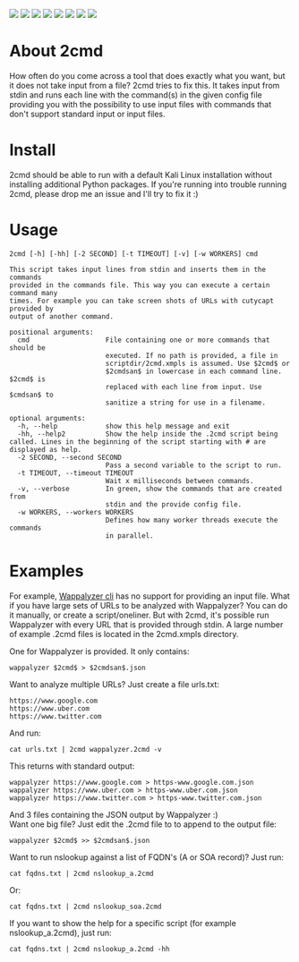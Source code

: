 ![](https://img.shields.io/github/license/Zarcolio/2cmd) ![](https://badges.pufler.dev/visits/Zarcolio/2cmd) ![](https://img.shields.io/github/stars/Zarcolio/2cmd) ![](https://img.shields.io/github/forks/Zarcolio/2cmd) ![](https://img.shields.io/github/issues/Zarcolio/2cmd) ![](https://img.shields.io/github/issues-closed-raw/Zarcolio/2cmd)  ![](https://img.shields.io/github/issues-pr/Zarcolio/2cmd) ![](https://img.shields.io/github/issues-pr-closed-raw/Zarcolio/2cmd)

# About 2cmd
How often do you come across a tool that does exactly what you want, but it does not take input from a file?
2cmd tries to fix this. It takes input from stdin and runs each line with the command(s) in the given config file providing you with the possibility to use input files with commands that don't support standard input or input files.

# Install
2cmd should be able to run with a default Kali Linux installation without installing additional Python packages. If you're running into trouble running 2cmd, please drop me an issue and I'll try to fix it :)

# Usage
```
2cmd [-h] [-hh] [-2 SECOND] [-t TIMEOUT] [-v] [-w WORKERS] cmd

This script takes input lines from stdin and inserts them in the commands
provided in the commands file. This way you can execute a certain command many
times. For example you can take screen shots of URLs with cutycapt provided by
output of another command.

positional arguments:
  cmd                   File containing one or more commands that should be
                        executed. If no path is provided, a file in
                        scriptdir/2cmd.xmpls is assumed. Use $2cmd$ or
                        $2cmdsan$ in lowercase in each command line. $2cmd$ is
                        replaced with each line from input. Use $cmdsan$ to
                        sanitize a string for use in a filename.

optional arguments:
  -h, --help            show this help message and exit
  -hh, --help2          Show the help inside the .2cmd script being called. Lines in the beginning of the script starting with # are displayed as help.
  -2 SECOND, --second SECOND
                        Pass a second variable to the script to run.
  -t TIMEOUT, --timeout TIMEOUT
                        Wait x milliseconds between commands.
  -v, --verbose         In green, show the commands that are created from 
                        stdin and the provide config file.
  -w WORKERS, --workers WORKERS
                        Defines how many worker threads execute the commands
                        in parallel.
```
# Examples
For example, [Wappalyzer cli](https://www.npmjs.com/package/wappalyzer-cli) has no support for providing an input file.
What if you have large sets of URLs to be analyzed with Wappalyzer?
You can do it manually, or create a script/oneliner.
But with 2cmd, it's possible run Wappalyzer with every URL that is provided through stdin.
A large number of example .2cmd files is located in the 2cmd.xmpls directory.

One for Wappalyzer is provided. It only contains:
```
wappalyzer $2cmd$ > $2cmdsan$.json
```
Want to analyze multiple URLs? Just create a file urls.txt:
```
https://www.google.com
https://www.uber.com
https://www.twitter.com
```
And run:
```
cat urls.txt | 2cmd wappalyzer.2cmd -v
```
This returns with standard output:
```
wappalyzer https://www.google.com > https-www.google.com.json
wappalyzer https://www.uber.com > https-www.uber.com.json
wappalyzer https://www.twitter.com > https-www.twitter.com.json
```
And 3 files containing the JSON output by Wappalyzer :)<br/>
Want one big file? Just edit the .2cmd file to to append to the output file:
```
wappalyzer $2cmd$ >> $2cmdsan$.json
```

Want to run nslookup against a list of FQDN's (A or SOA record)? Just run:
```
cat fqdns.txt | 2cmd nslookup_a.2cmd
```
Or:
```
cat fqdns.txt | 2cmd nslookup_soa.2cmd
```
If you want to show the help for a specific script (for example nslookup_a.2cmd), just run:
```
cat fqdns.txt | 2cmd nslookup_a.2cmd -hh
```
